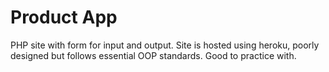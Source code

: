 # Product App

PHP site with form for input and output. Site is hosted using heroku, poorly designed but follows essential OOP standards.
Good to practice with.
